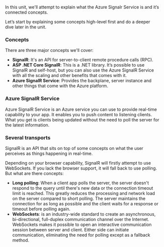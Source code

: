 In this unit, we'll attempt to explain what the Azure Signalr Service is and it’s connected concepts.

Let’s start by explaining some concepts high-level first and do a deeper dive later in the unit.

### Concepts

There are three major concepts we'll cover:

- **SignalR**: It's an API for server-to-client remote procedure calls (RPC).
- **ASP .NET Core SignalR**: This is a .NET library. It’s possible to use SignalR and self-host, but you can also use the Azure SignalR Service with all the scaling and other benefits that comes with it.
- **Azure SignalR Service**: Provides the backplane, server instance and other things that come with the Azure platform.

### Azure SignalR Service

Azure SignalR Service is an Azure service you can use to provide real-time capability to your app. It enables you to push content to listening clients. What you get is clients being updated without the need to poll the server for the latest information.

### Several transports

SignalR is an API that sits on top of some concepts on what the user perceives as things happening in real-time.

Depending on your browser capability, SignalR will firstly attempt to use WebSockets. If you lack the browser support, it will fall back to use polling. But what are there concepts:

- **Long polling**: When a client app polls the server, the server doesn't respond to the query until there's new data or the connection timeout limit is reached. This greatly reduces the processing and network load on the server compared to short polling. The server maintains the connection for as long as possible and the client waits for a response or timeout before polling again.
- **WebSockets**: is an industry-wide standard to create an asynchronous, bi-directional, full-duplex communication channel over the Internet. WebSockets makes it possible to open an interactive communication session between server and client. Either side can initiate communication, eliminating the need for polling except as a fallback method.
